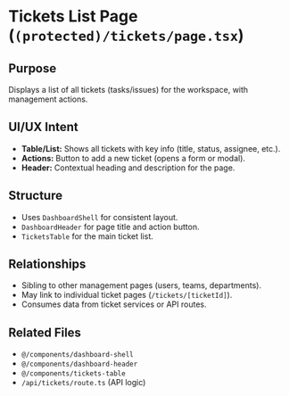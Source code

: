 # Tickets List Page (`(protected)/tickets/page.tsx`)

## Purpose
Displays a list of all tickets (tasks/issues) for the workspace, with management actions.

## UI/UX Intent
- **Table/List:** Shows all tickets with key info (title, status, assignee, etc.).
- **Actions:** Button to add a new ticket (opens a form or modal).
- **Header:** Contextual heading and description for the page.

## Structure
- Uses `DashboardShell` for consistent layout.
- `DashboardHeader` for page title and action button.
- `TicketsTable` for the main ticket list.

## Relationships
- Sibling to other management pages (users, teams, departments).
- May link to individual ticket pages (`/tickets/[ticketId]`).
- Consumes data from ticket services or API routes.

## Related Files
- `@/components/dashboard-shell`
- `@/components/dashboard-header`
- `@/components/tickets-table`
- `/api/tickets/route.ts` (API logic) 